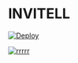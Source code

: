 # INVITELL

[![Deploy](https://www.herokucdn.com/deploy/button.svg)](https://heroku.com/deploy?template=https://github.com/SUKHPAL443/INVITEALL.git)

[![rrrrr](https://www.herokucdn.com/deploy/button.svg)](https://heroku.com/deploy?template=https://github.com/MrRizoel/RiZoeLSpam-deploy/hjffgfdgfcdf)
